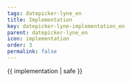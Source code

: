 ```yaml
---
tags: datepicker-lyne_en
title: Implementation
key: datepicker-lyne-implementation_en
parent: datepicker-lyne_en
icon: implementation
order: 3
permalink: false  
---
```

 {{ implementation | safe }}


